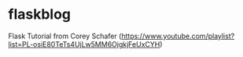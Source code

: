 # flaskblog
Flask Tutorial from Corey Schafer (https://www.youtube.com/playlist?list=PL-osiE80TeTs4UjLw5MM6OjgkjFeUxCYH)
